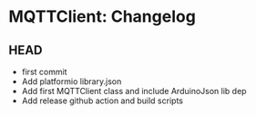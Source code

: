 MQTTClient: Changelog
=====================

HEAD
----

* first commit
* Add platformio library.json
* Add first MQTTClient class and include ArduinoJson lib dep
* Add release github action and build scripts
